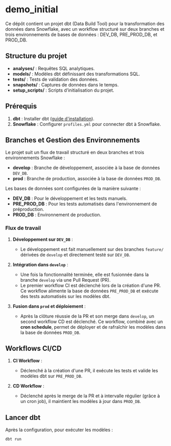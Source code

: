 # demo_initial

Ce dépôt contient un projet dbt (Data Build Tool) pour la transformation des données dans Snowflake, avec un workflow structuré sur deux branches et trois environnements de bases de données : DEV_DB, PRE_PROD_DB, et PROD_DB.

## Structure du projet

- **analyses/** : Requêtes SQL analytiques.
- **models/** : Modèles dbt définissant des transformations SQL.
- **tests/** : Tests de validation des données.
- **snapshots/** : Captures de données dans le temps.
- **setup_scripts/** : Scripts d’initialisation du projet.

## Prérequis

1. **dbt** : Installer dbt ([guide d'installation](https://docs.getdbt.com/docs/installation)).
2. **Snowflake** : Configurer `profiles.yml` pour connecter dbt à Snowflake.

## Branches et Gestion des Environnements

Le projet suit un flux de travail structuré en deux branches et trois environnements Snowflake :

- **develop** : Branche de développement, associée à la base de données `DEV_DB`.
- **prod** : Branche de production, associée à la base de données `PROD_DB`.

Les bases de données sont configurées de la manière suivante :
- **DEV_DB** : Pour le développement et les tests manuels.
- **PRE_PROD_DB** : Pour les tests automatisés dans l'environnement de préproduction.
- **PROD_DB** : Environnement de production.

### Flux de travail

1. **Développement sur `DEV_DB`** :  
   - Le développement est fait manuellement sur des branches `feature/` dérivées de `develop` et directement testé sur `DEV_DB`.
   
2. **Intégration dans `develop`** :
   - Une fois la fonctionnalité terminée, elle est fusionnée dans la branche `develop` via une Pull Request (PR).
   - Le premier workflow CI est déclenché lors de la création d'une PR. Ce workflow alimente la base de données `PRE_PROD_DB` et exécute des tests automatisés sur les modèles dbt.
   
3. **Fusion dans `prod` et déploiement** :
   - Après la clôture réussie de la PR et son merge dans `develop`, un second workflow CD est déclenché. Ce workflow, combiné avec un **cron schedule**, permet de déployer et de rafraîchir les modèles dans la base de données `PROD_DB`.

## Workflows CI/CD

1. **CI Workflow** : 
   - Déclenché à la création d'une PR, il exécute les tests et valide les modèles dbt sur `PRE_PROD_DB`.
   
2. **CD Workflow** :
   - Déclenché après le merge de la PR et à intervalle régulier (grâce à un cron job), il maintient les modèles à jour dans `PROD_DB`.

## Lancer dbt

Après la configuration, pour exécuter les modèles :
```bash
dbt run
